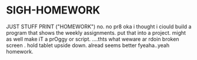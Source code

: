# SIGH-HOMEWORK
JUST STUFF
PRINT ("HOMEWORK")
no.
no pr8
oka
i thought i ciould build a program that shows the weekly assignments.
put that into a project.
might as well make iT a prOggy or script. 
....thts what weware ar   rdoin
broken screen . hold tablet upside down.
alread seems better fyeaha..yeah homework.

